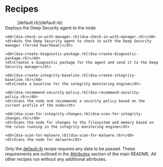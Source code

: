 # Recipes

<dl>
	<dd>[default.rb](default.rb)</dd>
	<dt>Deploys the Deep Security agent to the node</dt>

	<dd>[dsa-check-in-with-manager.rb](dsa-check-in-with-manager.rb)</dd>
	<dt>Asks the Deep Security agent to check in with the Deep Security manager (forced heartbeat)</dt>

	<dd>[dsa-create-diagnostic-package.rb](dsa-create-diagnostic-package.rb)</dd>
	<dt>Creates a diagnostic package for the agent and send it to the Deep Security manager</dt>

	<dd>[dsa-create-integrity-baseline.rb](dsa-create-integrity-baseline.rb)</dd>
	<dt>Create a baseline for the integrity monitoring engine</dt>

	<dd>[dsa-recommend-security-policy.rb](dsa-recommend-security-policy.rb)</dd>
	<dt>Scans the node and recommends a security policy based on the current profile of the node</dt>

	<dd>[dsa-scan-for-integrity-changes.rb](dsa-scan-for-integrity-changes.rb)</dd>
	<dt>Scans the node for changes to the filesystem and memory based on the rules running in the integrity monitoring engine</dt>

	<dd>[dsa-scan-for-malware.rb](dsa-scan-for-malware.rb)</dd>
	<dt>Scans the node for malware</dt>
</dl>

Only the [default.rb](default.rb) recipe requires any data to be passed. These requirements are outlined in the [Attributes](/deep-security-agent/README.md#attributes) section of the main README. All other recipes run without any additional attributes.